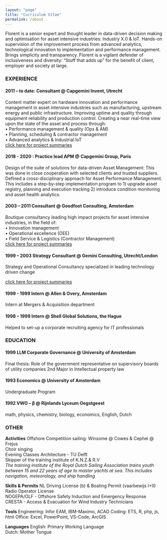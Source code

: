 ```yaml
---
layout: "page"
title: "Curriculum Vitae"
permalink: /about
---
```


Florent is a senior expert and thought leader in data-driven decision making and optimisation for asset intensive industries: Industry X.0 & IoT. Hands-on supervision of the improvement process from advanced analytics, technological innovation to implementation and performance management. Brings simplicity and transparency. Florent is a vigilant defender of inclusiveness and diversity: “Stuff that adds up” for the benefit of client, employer and society at large.

### EXPERIENCE

#### 2011 – to date: Consultant @ Capgemini Invent, Utrecht 
Content matter expert on hardware innovation and performance management in asset intensive industries such as manufacturing, upstream energy and public infrastructure. Improving uptime and quality through equipment reliability and production control. Creating a near real-time view upon the state of the asset and process through:  
•	Performance management & quality (Ops & AM)  
•	Planning, scheduling & contractor management  
•	Advanced analytics & Industrial IoT  
[click here for project summaries](https://fprisse.github.io/projects_invent) 

#### 2018 - 2020 : Practice lead APM @ Capgemini Group, Paris
Design of the suite of solutions for data-driven Asset Management: This was done in close cooperation with selected clients and trusted suppliers. Defined a cross-disciplinary approach for Asset Performance Management. This includes a step-by-step implementation program to 1) upgrade asset registry, planning and execution tracking 2) introduce condition monitoring and asset health analytics.

#### 2003 – 2011 Consultant @ Goodfoot Consulting, Amsterdam  
Boutique consultancy leading high impact projects for asset intensive industries, in the field of:  
•	Innovation management  
•	Operational excellence (OEE)  
•	Field Service & Logistics (Contractor Management)  
[click here for project summaries](https://fprisse.github.io/projects_goodfoot) 

#### 1999 – 2003 Strategy Consultant @ Gemini Consulting, Utrecht/London
Strategy and Operational Consultancy specialized in leading technology driven change  

[click here for project summaries](https://fprisse.github.io/projects_gemini)

#### 1999 - 1999 Intern @ Allen & Overy, Amsterdam
Intern at Mergers & Acquisition department

#### 1998 – 1999 Intern @ Shell Global Solutions, the Hague
Helped to set-up a corporate recruiting agency for IT professionals

### EDUCATION
#### 1999 LLM Corporate Governance @ University of Amsterdam
Final thesis: Role of the government representative on supervisory boards of utility companies
2nd Major in Intellectual property law

#### 1993 Economics @ University of Amsterdam
Undergraduate Program

#### 1992 VWO – β @ Rijnlands Lyceum Oegstgeest
math, physics, chemistry, biology, economics, English, Dutch

### OTHER
**Activities**
Offshore Competition sailing: Winsome @ Cowes & Cephei @ Frejus  
Choir singing  
Evening Classes Architecture - TU Delft  
Skipper of the training institute of K.N.Z.& R.V  
*The training institute of the Royal Dutch Sailing Association trains youth between 15 and 22 years of age to master yachts at sea. This includes navigation, meteorology, and ship handling*

**Skills & Permits**
NL Driving License (b) & Boating Permit (vaarbewijs I+II)  
Radio Operator License  
NOGEPA/OLF - Offshore Safety Induction and Emergency Response  
CRESTA - Access & Evacuation for Wind Industry Technicians  

**Tools**
Engineering: Infor EAM, IBM-Maximo, ACAD 
Coding: ETS, R, php, js, html
Office: Excel, PowerPoint, VS-Code, ArcGIS

**Languages**
English: Primary Working Language  
Dutch: Mother Tongue 
